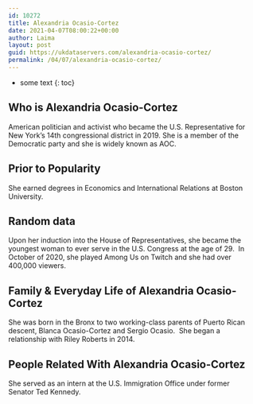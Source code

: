 ```yaml
---
id: 10272
title: Alexandria Ocasio-Cortez
date: 2021-04-07T08:00:22+00:00
author: Laima
layout: post
guid: https://ukdataservers.com/alexandria-ocasio-cortez/
permalink: /04/07/alexandria-ocasio-cortez/
---
```


* some text
{: toc}


## Who is Alexandria Ocasio-Cortez
                  
                  
                  
American politician and activist who became the U.S. Representative for New York&#8217;s 14th congressional district in 2019. She is a member of the Democratic party and she is widely known as AOC. 
                  
              
            
              
            
                
                
                
## Prior to Popularity
                  
                  
                  
She earned degrees in Economics and International Relations at Boston University.
                  
              
            
              
            
                
                
                
## Random data
                  
                  
                  
Upon her induction into the House of Representatives, she became the youngest woman to ever serve in the U.S. Congress at the age of 29.  In October of 2020, she played Among Us on Twitch and she had over 400,000 viewers.
                  
              
            
              
            
                
                
                
## Family & Everyday Life of Alexandria Ocasio-Cortez
                  
                  
                  
She was born in the Bronx to two working-class parents of Puerto Rican descent, Blanca Ocasio-Cortez and Sergio Ocasio.  She began a relationship with Riley Roberts in 2014.
                  
              
            
              
            
                
                
                
## People Related With Alexandria Ocasio-Cortez
                  
                  
                  
She served as an intern at the U.S. Immigration Office under former Senator Ted Kennedy. 
                  
              
            
              
            
                
              
            
              
              
            
            
              
            
          
          
          